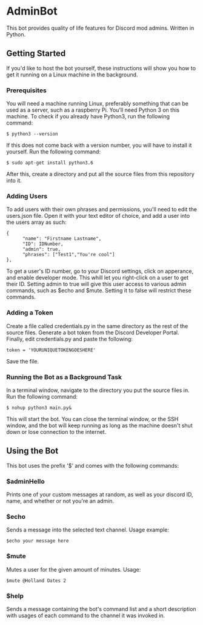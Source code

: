 # AdminBot
This bot provides quality of life features for Discord mod admins. Written in Python.
## Getting Started
If you'd like to host the bot yourself, these instructions will show you how to get it running on a Linux machine in the background.
### Prerequisites
You will need a machine running Linux, preferably something that can be used as a server, such as a raspberry Pi. You'll need Python 3 on this machine. To check if you already have Python3, run the following command:
```
$ python3 --version
```
If this does not come back with a version number, you will have to install it yourself. Run the following command:
```
$ sudo apt-get install python3.6
```
After this, create a directory and put all the source files from this repository into it.
### Adding Users
To add users with their own phrases and permissions, you'll need to edit the users.json file. Open it with your text editor of choice, and add a user into the users array as such:
```
{
      "name": "Firstname Lastname",
      "ID": IDNumber,
      "admin": true,
      "phrases": ["Test1","You're cool"]
},
```
To get a user's ID number, go to your Discord settings, click on apperance, and enable developer mode. This whill let you right-click on a user to get their ID.
Setting admin to true will give this user access to various admin commands, such as $echo and $mute. Setting it to false will restrict these commands.
### Adding a Token
Create a file called credentials.py in the same directory as the rest of the source files. Generate a bot token from the Discord Developer Portal. Finally, edit credentials.py and paste the following:
```
token = 'YOURUNIQUETOKENGOESHERE'
```
Save the file.
### Running the Bot as a Background Task
In a terminal window, navigate to the directory you put the source files in. Run the following command:
```
$ nohup python3 main.py&
```
This will start the bot. You can close the terminal window, or the SSH window, and the bot will keep running as long as the machine doesn't shut down or lose connection to the internet.
## Using the Bot
This bot uses the prefix '$' and comes with the following commands:
### $adminHello
Prints one of your custom messages at random, as well as your discord ID, name, and whether or not you're an admin.
### $echo
Sends a message into the selected text channel.
Usage example:
```
$echo your message here
```
### $mute
Mutes a user for the given amount of minutes. Usage:
```
$mute @Holland Oates 2
```
### $help
Sends a message containing the bot's command list and a short description with usages of each command to the channel it was invoked in.
